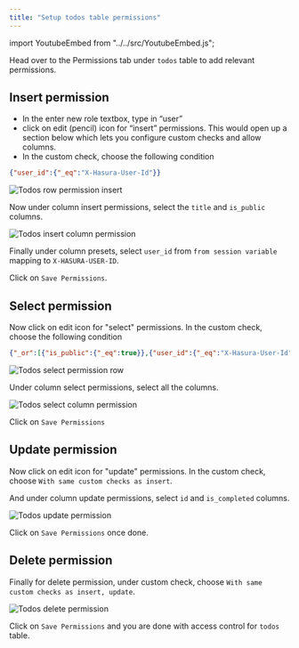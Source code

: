 ```yaml
---
title: "Setup todos table permissions"
---
```


import YoutubeEmbed from "../../src/YoutubeEmbed.js";

<YoutubeEmbed link="https://www.youtube.com/embed/AM1KbJL0kTo" />

Head over to the Permissions tab under `todos` table to add relevant permissions.

## Insert permission

- In the enter new role textbox, type in “user”
- click on edit (pencil) icon for “insert” permissions. This would open up a section below which lets you configure custom checks and allow columns.
- In the custom check, choose the following condition
```json
{"user_id":{"_eq":"X-Hasura-User-Id"}}
```

![Todos row permission insert](https://graphql-engine-cdn.hasura.io/learn-hasura/assets/graphql-hasura/todos-table-row-permission-insert.png)

Now under column insert permissions, select the `title` and `is_public` columns.

![Todos insert column permission](https://graphql-engine-cdn.hasura.io/learn-hasura/assets/graphql-hasura/todos-insert-column-permission.png)

Finally under column presets, select `user_id` from `from session variable` mapping to `X-HASURA-USER-ID`.

Click on `Save Permissions`.

## Select permission

Now click on edit icon for "select" permissions. In the custom check, choose the following condition

```json
{"_or":[{"is_public":{"_eq":true}},{"user_id":{"_eq":"X-Hasura-User-Id"}}]}
```

![Todos select permission row](https://graphql-engine-cdn.hasura.io/learn-hasura/assets/graphql-hasura/todos-select-permission-row.png)

Under column select permissions, select all the columns.

![Todos select column permission](https://graphql-engine-cdn.hasura.io/learn-hasura/assets/graphql-hasura/todos-select-permission-column.png)

Click on `Save Permissions`

## Update permission

Now click on edit icon for "update" permissions. In the custom check, choose `With same custom checks as insert`.

And under column update permissions, select `id` and `is_completed` columns.

![Todos update permission](https://graphql-engine-cdn.hasura.io/learn-hasura/assets/graphql-hasura/todos-update-permission.png)

Click on `Save Permissions` once done.

## Delete permission

Finally for delete permission, under custom check, choose `With same custom checks as insert, update`.

![Todos delete permission](https://graphql-engine-cdn.hasura.io/learn-hasura/assets/graphql-hasura/todos-delete-permission.png)

Click on `Save Permissions` and you are done with access control for `todos` table.